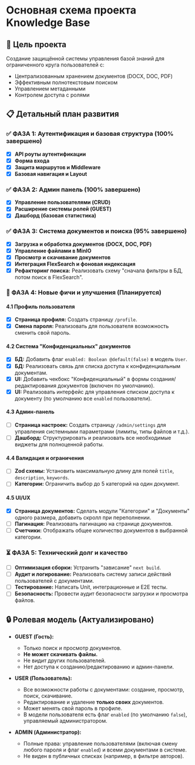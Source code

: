 # Основная схема проекта Knowledge Base

## 🎯 Цель проекта

Создание защищённой системы управления базой знаний для ограниченного круга пользователей с:
- Централизованным хранением документов (DOCX, DOC, PDF)
- Эффективным полнотекстовым поиском
- Управлением метаданными
- Контролем доступа с ролями

## 📋 Детальный план развития

### ✅ ФАЗА 1: Аутентификация и базовая структура (100% завершено)

- [x] **API роуты аутентификации**
- [x] **Форма входа**
- [x] **Защита маршрутов и Middleware**
- [x] **Базовая навигация и Layout**

### ✅ ФАЗА 2: Админ панель (100% завершено)

- [x] **Управление пользователями (CRUD)**
- [x] **Расширение системы ролей (GUEST)**
- [x] **Дашборд (базовая статистика)**

### ✅ ФАЗА 3: Система документов и поиска (95% завершено)

- [x] **Загрузка и обработка документов (DOCX, DOC, PDF)**
- [x] **Управление файлами в MinIO**
- [x] **Просмотр и скачивание документов**
- [x] **Интеграция FlexSearch и фоновая индексация**
- [x] **Рефакторинг поиска:** Реализовать схему "сначала фильтры в БД, потом поиск в FlexSearch".

### 🔄 ФАЗА 4: Новые фичи и улучшения (Планируется)

#### 4.1 Профиль пользователя
- [x] **Страница профиля:** Создать страницу `/profile`.
- [x] **Смена пароля:** Реализовать для пользователя возможность сменить свой пароль.

#### 4.2 Система "Конфиденциальных" документов
- [x] **БД:** Добавить флаг `enabled: Boolean @default(false)` в модель `User`.
- [x] **БД:** Реализовать связь для списка доступа к конфиденциальным документам.
- [x] **UI:** Добавить чекбокс "Конфиденциальный" в формы создания/редактирования документов (включен по умолчанию).
- [x] **UI:** Реализовать интерфейс для управления списком доступа к документу (по умолчанию все `enabled` пользователи).

#### 4.3 Админ-панель
- [ ] **Страница настроек:** Создать страницу `/admin/settings` для управления системными параметрами (лимиты, типы файлов и т.д.).
- [ ] **Дашборд:** Структурировать и реализовать все необходимые виджеты для полноценной работы.

#### 4.4 Валидация и ограничения
- [ ] **Zod схемы:** Установить максимальную длину для полей `title`, `description`, `keywords`.
- [ ] **Категории:** Ограничить выбор до 5 категорий на один документ.

#### 4.5 UI/UX
- [x] **Страница документов:** Сделать модули "Категории" и "Документы" одного размера, добавить скролл при переполнении.
- [ ] **Пагинация:** Реализовать пагинацию на странице документов.
- [ ] **Счетчики:** Отображать общее количество документов в выбранной категории.

### ⏳ ФАЗА 5: Технический долг и качество

- [ ] **Оптимизация сборки:** Устранить "зависание" `next build`.
- [ ] **Аудит и логирование:** Реализовать систему записи действий пользователей с документами.
- [ ] **Тестирование:** Написать Unit, интеграционные и E2E тесты.
- [ ] **Безопасность:** Провести аудит безопасности загрузки и просмотра файлов.

## 🔒 Ролевая модель (Актуализировано)

- **GUEST (Гость):**
  - Только поиск и просмотр документов.
  - **Не может скачивать файлы.**
  - Не видит других пользователей.
  - Нет доступа к созданию/редактированию и админ-панели.

- **USER (Пользователь):**
  - Все возможности работы с документами: создание, просмотр, поиск, скачивание.
  - Редактирование и удаление **только своих** документов.
  - Может менять свой пароль в профиле.
  - В модели пользователя есть флаг `enabled` (по умолчанию `false`), управляемый администратором.

- **ADMIN (Администратор):**
  - Полные права: управление пользователями (включая смену любого пароля и флаг `enabled`) и всеми документами в системе.
  - Не виден в публичных списках (например, в фильтре авторов). 